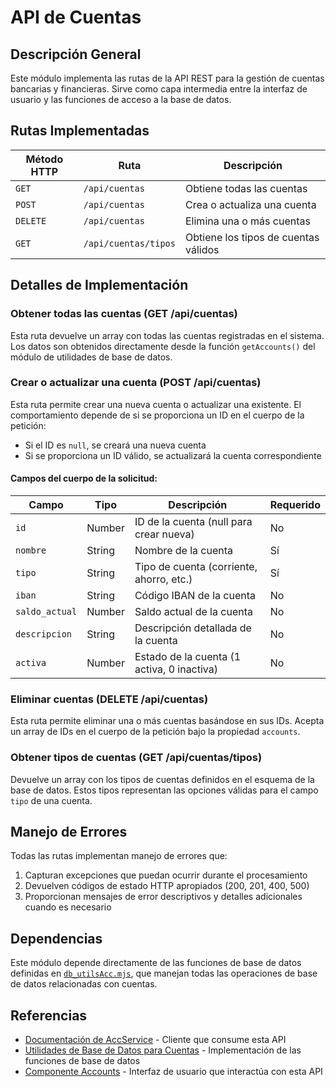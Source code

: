 # API de Cuentas

## Descripción General

Este módulo implementa las rutas de la API REST para la gestión de cuentas bancarias y financieras. Sirve como capa intermedia entre la interfaz de usuario y las funciones de acceso a la base de datos.

## Rutas Implementadas

| Método HTTP | Ruta | Descripción |
|-------------|------|-------------|
| `GET` | `/api/cuentas` | Obtiene todas las cuentas |
| `POST` | `/api/cuentas` | Crea o actualiza una cuenta |
| `DELETE` | `/api/cuentas` | Elimina una o más cuentas |
| `GET` | `/api/cuentas/tipos` | Obtiene los tipos de cuentas válidos |

## Detalles de Implementación

### Obtener todas las cuentas (GET /api/cuentas)

Esta ruta devuelve un array con todas las cuentas registradas en el sistema. Los datos son obtenidos directamente desde la función `getAccounts()` del módulo de utilidades de base de datos.

### Crear o actualizar una cuenta (POST /api/cuentas)

Esta ruta permite crear una nueva cuenta o actualizar una existente. El comportamiento depende de si se proporciona un ID en el cuerpo de la petición:
- Si el ID es `null`, se creará una nueva cuenta
- Si se proporciona un ID válido, se actualizará la cuenta correspondiente

#### Campos del cuerpo de la solicitud:

| Campo | Tipo | Descripción | Requerido |
|-------|------|-------------|-----------|
| `id` | Number | ID de la cuenta (null para crear nueva) | No |
| `nombre` | String | Nombre de la cuenta | Sí |
| `tipo` | String | Tipo de cuenta (corriente, ahorro, etc.) | Sí |
| `iban` | String | Código IBAN de la cuenta | No |
| `saldo_actual` | Number | Saldo actual de la cuenta | No |
| `descripcion` | String | Descripción detallada de la cuenta | No |
| `activa` | Number | Estado de la cuenta (1 activa, 0 inactiva) | No |

### Eliminar cuentas (DELETE /api/cuentas)

Esta ruta permite eliminar una o más cuentas basándose en sus IDs. Acepta un array de IDs en el cuerpo de la petición bajo la propiedad `accounts`.

### Obtener tipos de cuentas (GET /api/cuentas/tipos)

Devuelve un array con los tipos de cuentas definidos en el esquema de la base de datos. Estos tipos representan las opciones válidas para el campo `tipo` de una cuenta.

## Manejo de Errores

Todas las rutas implementan manejo de errores que:
1. Capturan excepciones que puedan ocurrir durante el procesamiento
2. Devuelven códigos de estado HTTP apropiados (200, 201, 400, 500)
3. Proporcionan mensajes de error descriptivos y detalles adicionales cuando es necesario

## Dependencias

Este módulo depende directamente de las funciones de base de datos definidas en [`db_utilsAcc.mjs`](../db/db_utilsAcc.md), que manejan todas las operaciones de base de datos relacionadas con cuentas.

## Referencias

- [Documentación de AccService](../services/AccService.md) - Cliente que consume esta API
- [Utilidades de Base de Datos para Cuentas](../db/db_utilsAcc.md) - Implementación de las funciones de base de datos
- [Componente Accounts](../components/Accounts.md) - Interfaz de usuario que interactúa con esta API
